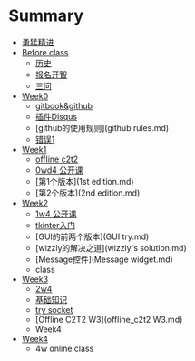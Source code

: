# Summary

* [勇猛精进](README.md)
* [Before class](beforeclassmd.md)
   * [历史](history.md)
   * [报名开智](bao_ming.md)
   * [三问](3questions.md)
* [Week0](week0md.md)
   * [gitbook&github](gitbook&github.md)
   * [插件Disqus](cha_jian_disqus.md)
   * [github的使用规则](github rules.md)
   * [错误1](mistake1.md)
* [Week1](week1.md)
   * [offline c2t2](offline_c2t2.md)
   * [0wd4 公开课](0wd4_gong_kai_ke.md)
   * [第1个版本](1st edition.md)
   * [第2个版本](2nd edition.md)
* [Week2](week2.md)
   * [1w4 公开课](1w4_gong_kai_ke.md)
   * [tkinter入门](tkinter.md)
   * [GUI的前两个版本](GUI try.md)
   * [wizzly的解决之道](wizzly's solution.md)
   * [Message控件](Message widget.md)
   * class
* [Week3](week3.md)
   * [2w4](2w4.md)
   * [基础知识](jczsmd.md)
   * [try socket](try_socket.md)
   * [Offline C2T2 W3](offline_c2t2 W3.md)
   * Week4
* [Week4](week4.md)
   * 4w online class


